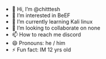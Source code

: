 - 👋 Hi, I’m @chitttesh
- 👀 I’m interested in BeEF
- 🌱 I’m currently learning Kali linux
- 💞️ I’m looking to collaborate on none
- 📫 How to reach me discord
- 😄 Pronouns: he / him
- ⚡ Fun fact: IM 12 yrs old

<!---
chitttesh/chitttesh is a ✨ special ✨ repository because its `README.md` (this file) appears on your GitHub profile.
You can click the Preview link to take a look at your changes.
--->
